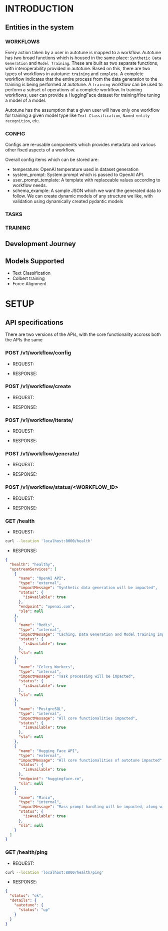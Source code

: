 # INTRODUCTION

## Entities in the system

### WORKFLOWS

Every action taken by a user in autotune is mapped to a workflow. Autotune has two broad functions which is housed in the same place: `Synthetic Data Generation` and `Model Training`. These are built as two separate functions, with interoperability provided in autotune.
Based on this, there are two types of workflows in autotune: `training` and `complete`. A complete workflow indicates that the entire process from the data generation to the training is being performed at autotune. A `training` workflow can be used to perform a subset of operations of a complete workflow.
In training workflows, user can provide a HuggingFace dataset for training/fine tuning a model of a model.

Autotune has the assumption that a given user will have only one workflow for training a given model type like `Text Classification`, `Named entity recognition`, etc.

### CONFIG

Configs are re-usable components which provides metadata and various other fixed aspects of a workflow.

Overall config items which can be stored are:

- temperature: OpenAI temperature used in dataset generation
- system_prompt: System prompt which is passed to OpenAI API.
- user_prompt_template: A template with replaceable values according to workflow needs.
- schema_example: A sample JSON which we want the generated data to follow. We can create dynamic models of any structure we like, with validation using dynamically created pydantic models

### TASKS

### TRAINING

## Development Journey

## Models Supported

- Text Classification
- Colbert training
- Force Alignment

# SETUP

## API specifications

There are two versions of the APIs, with the core functionality accross both the APIs the same

### POST /v1/workflow/config

- REQUEST:

- RESPONSE:

### POST /v1/workflow/create

- REQUEST:

- RESPONSE:

### POST /v1/workflow/iterate/<UUID>

- REQUEST:

- RESPONSE:

### POST /v1/workflow/generate/<UUID>

- REQUEST:

- RESPONSE:

### POST /v1/workflow/status/<WORKFLOW_ID>

- REQUEST:

- RESPONSE:

### GET /health

- REQUEST:

```bash
curl --location 'localhost:8000/health'
```

- RESPONSE:

```json
{
  "health": "healthy",
  "upstreamServices": [
    {
      "name": "OpenAI API",
      "type": "external",
      "impactMessage": "Synthetic data generation will be impacted",
      "status": {
        "isAvailable": true
      },
      "endpoint": "openai.com",
      "sla": null
    },
    {
      "name": "Redis",
      "type": "internal",
      "impactMessage": "Caching, Data Generation and Model training impacted",
      "status": {
        "isAvailable": true
      },
      "sla": null
    },
    {
      "name": "Celery Workers",
      "type": "internal",
      "impactMessage": "Task processing will be impacted",
      "status": {
        "isAvailable": true
      },
      "sla": null
    },
    {
      "name": "PostgreSQL",
      "type": "internal",
      "impactMessage": "All core functionalities impacted",
      "status": {
        "isAvailable": true
      },
      "sla": null
    },
    {
      "name": "Hugging Face API",
      "type": "external",
      "impactMessage": "All core functionalities of autotune impacted",
      "status": {
        "isAvailable": true
      },
      "endpoint": "huggingface.co",
      "sla": null
    },
    {
      "name": "Minio",
      "type": "internal",
      "impactMessage": "Mass prompt handling will be impacted, along with download of synthetic data json and csv",
      "status": {
        "isAvailable": true
      },
      "sla": null
    }
  ]
}
```

### GET /health/ping

- REQUEST:

```bash
curl --location 'localhost:8000/health/ping'
```

- RESPONSE:

```json
{
  "status": "ok",
  "details": {
    "autotune": {
      "status": "up"
    }
  }
}
```
